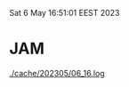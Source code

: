 Sat  6 May 16:51:01 EEST 2023
# JAM
<a href='./cache/202305/06_16.log'>./cache/202305/06_16.log</a>
